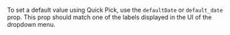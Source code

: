 To set a default value using Quick Pick, use the `defaultDate` or `default_date` prop. This prop should match one of the labels displayed in the UI of the dropdown menu.
